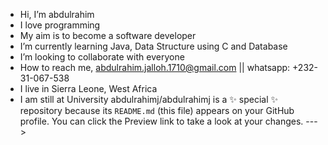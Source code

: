- Hi, I’m abdulrahim
- I love programming
- My aim is to become a software developer
- I’m currently learning Java, Data Structure using C and Database
- I’m looking to collaborate with everyone
- How to reach me, abdulrahim.jalloh.1710@gmail.com || whatsapp: +232-31-067-538
- I live in Sierra Leone, West Africa
- I am still at University
abdulrahimj/abdulrahimj is a ✨ special ✨ repository because its `README.md` (this file) appears on your GitHub profile.
You can click the Preview link to take a look at your changes.
--->
